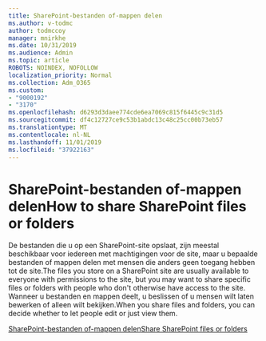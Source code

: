 ```yaml
---
title: SharePoint-bestanden of-mappen delen
ms.author: v-todmc
author: todmccoy
manager: mnirkhe
ms.date: 10/31/2019
ms.audience: Admin
ms.topic: article
ROBOTS: NOINDEX, NOFOLLOW
localization_priority: Normal
ms.collection: Adm_O365
ms.custom:
- "9000192"
- "3170"
ms.openlocfilehash: d6293d3daee774cde6ea7069c815f6445c9c31d5
ms.sourcegitcommit: df4c12727ce9c53b1abdc13c48c25cc00b73eb57
ms.translationtype: MT
ms.contentlocale: nl-NL
ms.lasthandoff: 11/01/2019
ms.locfileid: "37922163"
---
```

# <a name="how-to-share-sharepoint-files-or-folders"></a><span data-ttu-id="f0556-102">SharePoint-bestanden of-mappen delen</span><span class="sxs-lookup"><span data-stu-id="f0556-102">How to share SharePoint files or folders</span></span>

<span data-ttu-id="f0556-103">De bestanden die u op een SharePoint-site opslaat, zijn meestal beschikbaar voor iedereen met machtigingen voor de site, maar u bepaalde bestanden of mappen delen met mensen die anders geen toegang hebben tot de site.</span><span class="sxs-lookup"><span data-stu-id="f0556-103">The files you store on a SharePoint site are usually available to everyone with permissions to the site, but you may want to share specific files or folders with people who don't otherwise have access to the site.</span></span> <span data-ttu-id="f0556-104">Wanneer u bestanden en mappen deelt, u beslissen of u mensen wilt laten bewerken of alleen wilt bekijken.</span><span class="sxs-lookup"><span data-stu-id="f0556-104">When you share files and folders, you can decide whether to let people edit or just view them.</span></span>

[<span data-ttu-id="f0556-105">SharePoint-bestanden of-mappen delen</span><span class="sxs-lookup"><span data-stu-id="f0556-105">Share SharePoint files or folders</span></span>](https://support.office.com/article/share-sharepoint-files-or-folders-1fe37332-0f9a-4719-970e-d2578da4941c?ui=en-US&rs=en-US&ad=US)